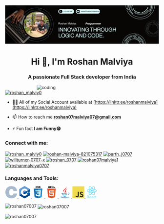 ![logo](https://github.com/Roshan07007/roshan07007/blob/main/Black%20and%20White%20Modern%20Clean%20Professional%20Programmer%20LinkedIn%20Background.png)
<h1 align="center">Hi 👋, I'm Roshan Malviya</h1>
<h3 align="center">A passionate Full Stack developer from India</h3>
<img align="right" alt="coding" width="400" src="https://user-images.githubusercontent.com/55389276/140866485-8fb1c876-9a8f-4d6a-98dc-08c4981eaf70.gif">

<p align="left"> <a href="https://twitter.com/roshan_malviy0" target="blank"><img src="https://img.shields.io/twitter/follow/roshan_malviy0?logo=twitter&style=for-the-badge" alt="roshan_malviy0" /></a> </p>

- 👨‍💻 All of my Social Account available at [https://linktr.ee/roshanmalviya](https://linktr.ee/roshanmalviya)

- 📫 How to reach me **roshan07malviya07@gmail.com**

- ⚡ Fun fact **I am Funny😁**

<h3 align="left">Connect with me:</h3>
<p align="left">
<a href="https://twitter.com/roshan_malviy0" target="blank"><img align="center" src="https://raw.githubusercontent.com/rahuldkjain/github-profile-readme-generator/master/src/images/icons/Social/twitter.svg" alt="roshan_malviy0" height="30" width="40" /></a>
<a href="https://linkedin.com/in/roshan-malviya-821075317" target="blank"><img align="center" src="https://raw.githubusercontent.com/rahuldkjain/github-profile-readme-generator/master/src/images/icons/Social/linked-in-alt.svg" alt="roshan-malviya-821075317" height="30" width="40" /></a>
<a href="https://instagram.com/parth_j0707" target="blank"><img align="center" src="https://raw.githubusercontent.com/rahuldkjain/github-profile-readme-generator/master/src/images/icons/Social/instagram.svg" alt="parth_j0707" height="30" width="40" /></a>
<a href="https://www.youtube.com/c/willturner-0707-x" target="blank"><img align="center" src="https://raw.githubusercontent.com/rahuldkjain/github-profile-readme-generator/master/src/images/icons/Social/youtube.svg" alt="willturner-0707-x" height="30" width="40" /></a>
<a href="https://www.codechef.com/users/roshan_0707" target="blank"><img align="center" src="https://cdn.jsdelivr.net/npm/simple-icons@3.1.0/icons/codechef.svg" alt="roshan_0707" height="30" width="40" /></a>
<a href="https://www.hackerrank.com/roshan07malviya1" target="blank"><img align="center" src="https://raw.githubusercontent.com/rahuldkjain/github-profile-readme-generator/master/src/images/icons/Social/hackerrank.svg" alt="roshan07malviya1" height="30" width="40" /></a>
<a href="https://www.leetcode.com/roshanmalviya0707" target="blank"><img align="center" src="https://raw.githubusercontent.com/rahuldkjain/github-profile-readme-generator/master/src/images/icons/Social/leet-code.svg" alt="roshanmalviya0707" height="30" width="40" /></a>
</p>

<h3 align="left">Languages and Tools:</h3>
<p align="left"> <a href="https://www.cprogramming.com/" target="_blank" rel="noreferrer"> <img src="https://raw.githubusercontent.com/devicons/devicon/master/icons/c/c-original.svg" alt="c" width="40" height="40"/> </a> <a href="https://www.w3schools.com/cpp/" target="_blank" rel="noreferrer"> <img src="https://raw.githubusercontent.com/devicons/devicon/master/icons/cplusplus/cplusplus-original.svg" alt="cplusplus" width="40" height="40"/> </a> <a href="https://www.w3schools.com/css/" target="_blank" rel="noreferrer"> <img src="https://raw.githubusercontent.com/devicons/devicon/master/icons/css3/css3-original-wordmark.svg" alt="css3" width="40" height="40"/> </a> <a href="https://www.w3.org/html/" target="_blank" rel="noreferrer"> <img src="https://raw.githubusercontent.com/devicons/devicon/master/icons/html5/html5-original-wordmark.svg" alt="html5" width="40" height="40"/> </a> <a href="https://www.java.com" target="_blank" rel="noreferrer"> <img src="https://raw.githubusercontent.com/devicons/devicon/master/icons/java/java-original.svg" alt="java" width="40" height="40"/> </a> <a href="https://developer.mozilla.org/en-US/docs/Web/JavaScript" target="_blank" rel="noreferrer"> <img src="https://raw.githubusercontent.com/devicons/devicon/master/icons/javascript/javascript-original.svg" alt="javascript" width="40" height="40"/> </a> <a href="https://reactjs.org/" target="_blank" rel="noreferrer"> <img src="https://raw.githubusercontent.com/devicons/devicon/master/icons/react/react-original-wordmark.svg" alt="react" width="40" height="40"/> </a> </p>

<p><img align="left" src="https://github-readme-stats.vercel.app/api/top-langs?username=roshan07007&show_icons=true&locale=en&layout=compact" alt="roshan07007" /></p>

<p>&nbsp;<img align="center" src="https://github-readme-stats.vercel.app/api?username=roshan07007&show_icons=true&locale=en" alt="roshan07007" /></p>

<p><img align="center" src="https://github-readme-streak-stats.herokuapp.com/?user=roshan07007&" alt="roshan07007" /></p>
